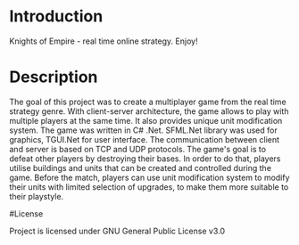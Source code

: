 # Introduction 
Knights of Empire - real time online strategy. Enjoy!

# Description
The goal of this project was to create a multiplayer game from the real time strategy genre. With client-server architecture, the game allows to play with multiple players at the same time. It also provides unique unit modification system.
The game was written in C# .Net. SFML.Net library was used for graphics, TGUI.Net for user interface. The communication between client and server is based on TCP and UDP protocols. 
The game's goal is to defeat other players by destroying their bases. In order to do that, players utilise buildings and units that can be created and controlled during the game. Before the match, players can use unit modification system to modify their units with limited selection of upgrades, to make them more suitable to their playstyle.

#License

Project is licensed under GNU General Public License v3.0
